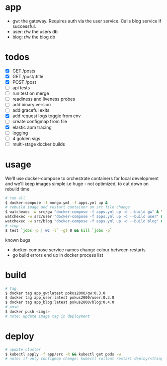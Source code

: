 # app
- gw: the gateway. Requires auth via the user service. Calls blog service if successful.
- user: r/w the users db
- blog: r/w the blog db

# todos
- [x] GET /posts
- [x] GET /post/:title
- [x] POST /post
- [ ] api tests
- [ ] run test on merge
- [ ] readiness and liveness probes
- [ ] add binary version
- [ ] add graceful exits
- [x] add request logs toggle from env
- [ ] create configmap from file
- [x] elastic apm tracing
- [ ] logging
- [ ] 4 golden sigs
- [ ] multi-stage docker builds

# usage
We'll use docker-compose to orchestrate containers for local development and we'll keep images simple i.e huge - not optimized, to cut down on rebuild time.

```bash
# run all
$ docker-compose -f mongo.yml -f apps.yml up &
# rebuild image and restart container on src file change
$ watchexec -w src/gw "docker-compose -f apps.yml up -d --build gw" & \
watchexec -w src/user "docker-compose -f apps.yml up -d --build user" & \
watchexec -w src/blog "docker-compose -f apps.yml up -d --build blog" &
# stop
$ test `jobs -p | wc -l` -gt 0 && kill `jobs -p`
```

known bugs
- docker-compose service names change colour between restarts
- go build errors end up in docker process list

# build
```bash
# tag
$ docker tag app_gw:latest pokus2000/gw:0.3.0
$ docker tag app_user:latest pokus2000/user:0.3.0
$ docker tag app_blog:latest pokus2000/blog:0.4.0
# push
$ docker push <imgs>
# note: update image tag in deployment
```

# deploy
```bash
# update cluster
$ kubectl apply -f app/src -R && kubectl get pods -w
# note: if only configmap change: kubectl rollout restart deploy/<thing>
```
